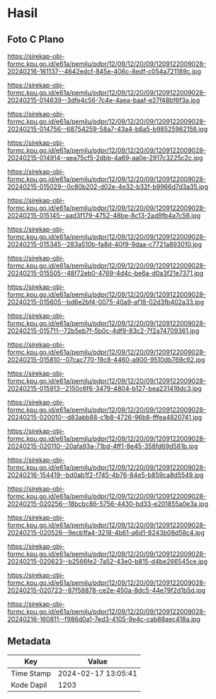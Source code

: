 # Hasil

## Foto C Plano

https://sirekap-obj-formc.kpu.go.id/e61a/pemilu/pdpr/12/09/12/20/09/1209122009028-20240216-161137--4642edcf-845e-406c-8edf-c054a721189c.jpg

https://sirekap-obj-formc.kpu.go.id/e61a/pemilu/pdpr/12/09/12/20/09/1209122009028-20240215-014639--3dfe4c56-7c4e-4aea-baaf-e27f48bf6f3a.jpg

https://sirekap-obj-formc.kpu.go.id/e61a/pemilu/pdpr/12/09/12/20/09/1209122009028-20240215-014756--68754259-58a7-43a4-b8a5-b98525962156.jpg

https://sirekap-obj-formc.kpu.go.id/e61a/pemilu/pdpr/12/09/12/20/09/1209122009028-20240215-014914--aea75cf5-2dbb-4a69-aa0e-2917c3225c2c.jpg

https://sirekap-obj-formc.kpu.go.id/e61a/pemilu/pdpr/12/09/12/20/09/1209122009028-20240215-015029--0c80b202-d02e-4e32-b32f-b9966d7d3a35.jpg

https://sirekap-obj-formc.kpu.go.id/e61a/pemilu/pdpr/12/09/12/20/09/1209122009028-20240215-015145--aad3f179-4752-48be-8c13-2ad9fb4a7c56.jpg

https://sirekap-obj-formc.kpu.go.id/e61a/pemilu/pdpr/12/09/12/20/09/1209122009028-20240215-015345--283a510b-fa8d-40f9-9daa-c7721a893010.jpg

https://sirekap-obj-formc.kpu.go.id/e61a/pemilu/pdpr/12/09/12/20/09/1209122009028-20240215-015505--48f72eb0-4769-4d4c-be6a-d0a3f21e7371.jpg

https://sirekap-obj-formc.kpu.go.id/e61a/pemilu/pdpr/12/09/12/20/09/1209122009028-20240215-015605--bd6e2bf4-0075-40a9-af18-02d3fb402a33.jpg

https://sirekap-obj-formc.kpu.go.id/e61a/pemilu/pdpr/12/09/12/20/09/1209122009028-20240215-015711--72b5eb7f-5b0c-4df9-83c2-7f2a74709361.jpg

https://sirekap-obj-formc.kpu.go.id/e61a/pemilu/pdpr/12/09/12/20/09/1209122009028-20240215-015810--07cac770-19c8-4460-a900-9510db769c92.jpg

https://sirekap-obj-formc.kpu.go.id/e61a/pemilu/pdpr/12/09/12/20/09/1209122009028-20240215-015913--2150c6f6-3479-4804-b127-bea231416dc3.jpg

https://sirekap-obj-formc.kpu.go.id/e61a/pemilu/pdpr/12/09/12/20/09/1209122009028-20240215-020010--d83abb88-c1b8-4726-96b8-fffea4820741.jpg

https://sirekap-obj-formc.kpu.go.id/e61a/pemilu/pdpr/12/09/12/20/09/1209122009028-20240215-020110--20afa93a-71bd-4ff1-8e45-358fd69d581b.jpg

https://sirekap-obj-formc.kpu.go.id/e61a/pemilu/pdpr/12/09/12/20/09/1209122009028-20240216-154419--bd0ab1f2-f745-4b76-84e5-b859ca8d5549.jpg

https://sirekap-obj-formc.kpu.go.id/e61a/pemilu/pdpr/12/09/12/20/09/1209122009028-20240215-020256--18bcbc86-5756-4430-bd33-e201855a0e3a.jpg

https://sirekap-obj-formc.kpu.go.id/e61a/pemilu/pdpr/12/09/12/20/09/1209122009028-20240215-020526--9ecb1fa4-3218-4b61-a6d1-8243b08d58c4.jpg

https://sirekap-obj-formc.kpu.go.id/e61a/pemilu/pdpr/12/09/12/20/09/1209122009028-20240215-020623--b2566fe2-7a52-43e0-b815-d4be266545ce.jpg

https://sirekap-obj-formc.kpu.go.id/e61a/pemilu/pdpr/12/09/12/20/09/1209122009028-20240215-020723--87f58878-ce2e-450a-8dc5-44e79f2d1b5d.jpg

https://sirekap-obj-formc.kpu.go.id/e61a/pemilu/pdpr/12/09/12/20/09/1209122009028-20240216-160811--f986d0a1-7ed3-4105-9e4c-cab88aec418a.jpg


## Metadata

| Key        | Value               |
| ---------- | ------------------- |
| Time Stamp | 2024-02-17 13:05:41 |
| Kode Dapil | 1203                |



